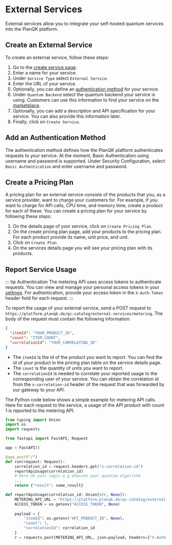 # External Services
External services allow you to integrate your self-hosted quantum services into the PlanQK platform.

## Create an External Service
To create an external service, follow these steps:
  1. Go to the [create service page](https://platform.planqk.de/services/new).
  2. Enter a name for your service.
  3. Under `Service Type` select `External Service`.
  4. Enter the URL of your service.
  5. Optionally, you can define an [authentication method](external-services.md#add-an-authentication-method) for your service. 
  6. Under `Quantum Backend` select the quantum backend your service is using. Customers can use this information to find your service on the [marketplace](../marketplace.md).
  7. Optionally, you can add a description and API specification for your service. You can also provide this information later.
  8. Finally, click on `Create Service`.

## Add an Authentication Method
The authentication method defines how the PlanQK platform authenticates requests to your service. 
At the moment, Basic Authentication using username and password is supported.
Under Security Configuration, select `Basic Authentication` and enter username and password.

## Create a Pricing Plan
A pricing plan for an external service consists of the products that you, as a service provider, want to charge your customers for.
For example, if you want to charge for API calls, CPU time, and memory time, create a product for each of these.
You can create a pricing plan for your service by following these steps:

1. On the details page of your service, click on `Create Pricing Plan`.
2. On the create pricing plan page, add your products to the pricing plan. For each product provide its name, unit price, and unit.
3. Click on `Create Plan`.
4. On the services details page you will see your pricing plan with its products.

## Report Service Usage
::: tip Authentication
The metering API uses access tokens to authenticate requests.
You can view and manage your personal access tokens in your [settings](https://platform.planqk.de/settings/access-tokens).
For authentication, provide your access token in the `X-Auth-Token` header field for each request.
:::

To report the usage of your external service, send a POST request to ```https://platform.planqk.de/qc-catalog/external-services/metering```.
The body of the request must contain the following information:

```json
{
  "itemId": "YOUR_PRODUCT_ID",
  "count": "ITEM_COUNT",
  "correlationId": "YOUR_CORRELATING_ID"
}
```

- The `itemId` is the id of the product you want to report.
  You can find the id of your product in the pricing plan table on the service details page.
- The `count` is the quantity of units you want to report.
- The `correlationId` is needed to correlate your reported usage to the corresponding user of your service.
  You can obtain the correlation id from the `x-correlation-id` header of the request that was forwarded by our gateway to your API.

The Python code below shows a simple example for metering API calls.
Here for each request to the service, a usage of the API product with count 1 is reported to the metering API.

```python
from typing import Union
import os
import requests

from fastapi import FastAPI, Request

app = FastAPI()

@app.post("/")
def run(request: Request):
    correlation_id = request.headers.get("x-correlation-id")
    reportApiUsage(correlation_id)
    # Here do your logic e.g execute your quantum algorithm
    ...    
    return {"result": some_result}

def reportApiUsage(correlation_id: Union[str, None]):
    METERING_API_URL = "https://platform.planqk.de/qc-catalog/external-services/metering"
    ACCESS_TOKEN = os.getenv("ACCESS_TOKEN", None)
    
    payload = {
        "itemId": os.getenv("API_PRODUCT_ID", None),
        "count": 1,
        "correlationId": correlation_id
    }
    r = requests.post(METERING_API_URL, json=payload, headers={"X-Auth-Token": ACCESS_TOKEN})
```





